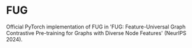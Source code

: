 # FUG
Official PyTorch implementation of FUG in 'FUG: Feature-Universal Graph Contrastive Pre-training for Graphs with Diverse Node Features' (NeurIPS 2024).
